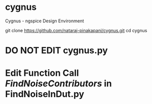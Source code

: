 # cygnus
Cygnus - ngspice Design Environment

git clone https://github.com/nataraj-pinakapani/cygnus.git 
cd cygnus

# DO NOT EDIT cygnus.py 
# Edit Function Call _FindNoiseContributors_ in FindNoiseInDut.py
